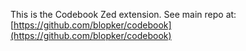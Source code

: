 This is the Codebook Zed extension.
See main repo at: [https://github.com/blopker/codebook](https://github.com/blopker/codebook)
